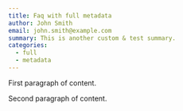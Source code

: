 ```yaml
---
title: Faq with full metadata
author: John Smith
email: john.smith@example.com
summary: This is another custom & test summary.
categories:
  - full
  - metadata
---
```


First paragraph of content.
<!--more-->
Second paragraph of content.
